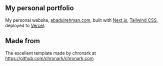 ## My personal portfolio

My personal website, <a href="https://abadulrehman.com">abadulrehman.com</a>, built with [Next.js](https://nextjs.org/), [Tailwind CSS](https://tailwindcss.com/), deployed to [Vercel](https://vercel.com/).

## Made from

The excellent template made by chronark at https://github.com/chronark/chronark.com
